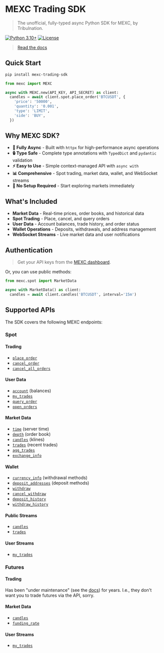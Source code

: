 # MEXC Trading SDK

> The unofficial, fully-typed async Python SDK for MEXC, by Tribulnation.

[![Python 3.10+](https://img.shields.io/badge/python-3.10+-blue.svg)](https://www.python.org/downloads/)
[![License](https://img.shields.io/badge/license-MIT-green.svg)](LICENSE)

> [Read the docs](https://mexc.tribulnation.com)

## Quick Start

```bash
pip install mexc-trading-sdk
```

```python
from mexc import MEXC

async with MEXC.new(API_KEY, API_SECRET) as client:
  candles = await client.spot.place_order('BTCUSDT', {
    'price': '50000',
    'quantity': '0.001',
    'type': 'LIMIT',
    'side': 'BUY',
  })
```

## Why MEXC SDK?

- **🚀 Fully Async** - Built with `httpx` for high-performance async operations
- **🔒 Type Safe** - Complete type annotations with `TypedDict` and `pydantic` validation
- **⚡ Easy to Use** - Simple context-managed API with `async with`
- **📊 Comprehensive** - Spot trading, market data, wallet, and WebSocket streams
- **🎯 No Setup Required** - Start exploring markets immediately

## What's Included

- **Market Data** - Real-time prices, order books, and historical data
- **Spot Trading** - Place, cancel, and query orders
- **User Data** - Account balances, trade history, and order status
- **Wallet Operations** - Deposits, withdrawals, and address management
- **WebSocket Streams** - Live market data and user notifications

## Authentication

> Get your API keys from the [MEXC dashboard](https://www.mexc.com/user/openapi).

Or, you can use public methods:

```python
from mexc.spot import MarketData

async with MarketData() as client:
  candles = await client.candles('BTCUSDT', interval='15m')
```

## Supported APIs

The SDK covers the following MEXC endpoints:

### Spot

#### Trading
- [`place_order`](mexc/src/mexc/spot/trading/place_order.py)
- [`cancel_order`](mexc/src/mexc/spot/trading/cancel_order.py)
- [`cancel_all_orders`](mexc/src/mexc/spot/trading/cancel_all_orders.py)

#### User Data
- [`account`](mexc/src/mexc/spot/user_data/account.py) (balances)
- [`my_trades`](mexc/src/mexc/spot/user_data/my_trades.py)
- [`query_order`](mexc/src/mexc/spot/user_data/query_order.py)
- [`open_orders`](mexc/src/mexc/spot/user_data/open_orders.py)

#### Market Data
- [`time`](mexc/src/mexc/spot/market_data/time.py) (server time)
- [`depth`](mexc/src/mexc/spot/market_data/depth.py) (order book)
- [`candles`](mexc/src/mexc/spot/market_data/candles.py) (klines)
- [`trades`](mexc/src/mexc/spot/market_data/trades.py) (recent trades)
- [`agg_trades`](mexc/src/mexc/spot/market_data/agg_trades.py)
- [`exchange_info`](mexc/src/mexc/spot/market_data/exchange_info.py)

#### Wallet
- [`currency_info`](mexc/src/mexc/wallet/currency_info.py) (withdrawal methods)
- [`deposit_addresses`](mexc/src/mexc/wallet/deposit_addresses.py) (deposit methods)
- [`withdraw`](mexc/src/mexc/wallet/withdraw.py)
- [`cancel_withdraw`](mexc/src/mexc/wallet/cancel_withdraw.py)
- [`deposit_history`](mexc/src/mexc/wallet/deposit_history.py)
- [`withdraw_history`](mexc/src/mexc/wallet/withdraw_history.py)

#### Public Streams
- [`candles`](mexc/src/mexc/spot/streams/market/candles.py)
- [`trades`](mexc/src/mexc/spot/streams/market/trades.py)

#### User Streams
- [`my_trades`](mexc/src/mexc/spot/streams/user/my_trades.py)

### Futures

#### Trading

Has been "under maintenance" (see the [docs](https://mexcdevelop.github.io/apidocs/contract_v1_en/#order-under-maintenance)) for years. I.e., they don't want you to trade futures via the API, sorry.

#### Market Data
- [`candles`](mexc/src/mexc/futures/market_data/candles.py)
- [`funding_rate`](mexc/src/mexc/futures/market_data/funding_rate.py)

#### User Streams
- [`my_trades`](mexc/src/mexc/futures/streams/user/my_trades.py)